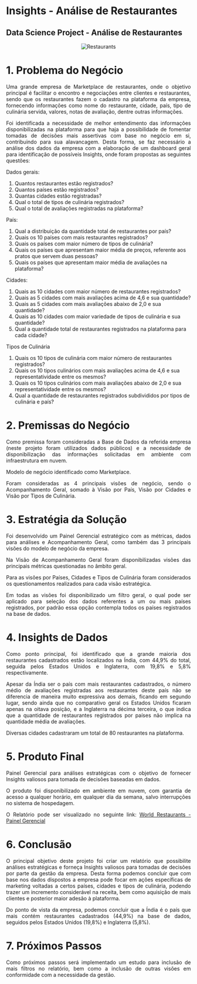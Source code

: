 # Insights - Análise de Restaurantes

## Data Science Project - Análise de Restaurantes

<div align='center'>

![Restaurants](https://user-images.githubusercontent.com/104601836/233802619-2704ce2e-9689-47fe-93df-2b7b58c64a20.jpg)

</div>


<p align='justify'> </p>


# 1. Problema do Negócio
<p align='justify'>Uma grande empresa de Marketplace de restaurantes, onde o objetivo principal é facilitar o encontro e negociações entre clientes e restaurantes, sendo que os restaurantes fazem o cadastro na plataforma da empresa, fornecendo informações como nome do restaurante, cidade, país, tipo de culinária servida, valores, notas de avaliação, dentre outras informações.</p>
<p align='justify'>Foi identificada a necessidade de melhor entendimento das informações disponibilizadas na plataforma para que haja a possibilidade de fomentar tomadas de decisões mais assertivas com base no negócio em si, contribuindo para sua alavancagem. Desta forma, se faz necessário a análise dos dados da empresa com a elaboração de um dashboard geral para identificação de possíveis Insights, onde foram propostas as seguintes questões:</p>

Dados gerais:
1. Quantos restaurantes estão registrados?
2. Quantos países estão registrados?
3. Quantas cidades estão registradas?
4. Qual o total de tipos de culinária registrados?
5. Qual o total de avaliações registradas na plataforma?

País:
1. Qual a distribuição da quantidade total de restaurantes por país?
2. Quais os 10 países com mais restaurantes registrados?
3. Quais os países com maior número de tipos de culinária?
4. Quais os países que apresentam maior média de preços, referente aos pratos que servem duas pessoas?
5. Quais os países que apresentam maior média de avaliações na plataforma?

Cidades:
1. Quais as 10 cidades com maior número de restaurantes registrados?
2. Quais as 5 cidades com mais avaliações acima de 4,6 e sua quantidade?
3. Quais as 5 cidades com mais avaliações abaixo de 2,0 e sua quantidade?
4. Quais as 10 cidades com maior variedade de tipos de culinária e sua quantidade?
5. Qual a quantidade total de restaurantes registrados na plataforma para cada cidade?

Tipos de Culinária
1. Quais os 10 tipos de culinária com maior número de restaurantes registrados?
2. Quais os 10 tipos culinários com mais avaliações acima de 4,6 e sua representatividade entre os mesmos?
3. Quais os 10 tipos culinários com mais avaliações abaixo de 2,0 e sua representatividade entre os mesmos?
4. Qual a quantidade de restaurantes registrados subdivididos por tipos de culinária e país?

# 2. Premissas do Negócio
<p align='justify'>Como premissa foram consideradas a Base de Dados da referida empresa (neste projeto foram utilizados dados públicos) e a necessidade de disponibilização das informações solicitadas em ambiente com infraestrutura em nuvem.</p>
<p align='justify'>Modelo de negócio identificado como Marketplace.</p>
<p align='justify'>Foram consideradas as 4 principais visões de negócio, sendo o Acompanhamento Geral, somado à Visão por País, Visão por Cidades e Visão por Tipos de Culinária.</p>

# 3. Estratégia da Solução
<p align='justify'>Foi desenvolvido um Painel Gerencial estratégico com as métricas, dados para análises e Acompanhamento Geral, como também das 3 principais visões do modelo de negócio da empresa.</p>
<p align='justify'>Na Visão de Acompanhamento Geral foram disponibilizadas visões das principais métricas questionadas no âmbito geral.</p>
<p align='justify'>Para as visões por Países, Cidades e Tipos de Culinária foram considerados os questionamentos realizados para cada visão estratégica.</p>
<p align='justify'>Em todas as visões foi disponibilizado um filtro geral, o qual pode ser aplicado para seleção dos dados referentes a um ou mais países registrados, por padrão essa opção contempla todos os países registrados na base de dados.</p>

# 4. Insights de Dados
<p align='justify'>Como ponto principal, foi identificado que a grande maioria dos restaurantes cadastrados estão localizados na Índia, com 44,9% do total, seguida pelos Estados Unidos e Inglaterra, com 19,8% e 5,8% respectivamente.</p>
<p align='justify'>Apesar da Índia ser o país com mais restaurantes cadastrados, o número médio de avaliações registradas aos restaurantes deste país não se diferencia de maneira muito expressiva aos demais, ficando em segundo lugar, sendo ainda que no comparativo geral os Estados Unidos ficaram apenas na oitava posição, e a Inglaterra na décima terceira, o que indica que a quantidade de restaurantes registrados por países não implica na quantidade média de avaliações.</p>
<p align='justify'>Diversas cidades cadastraram um total de 80 restaurantes na plataforma.</p>

# 5. Produto Final
<p align='justify'>Painel Gerencial para análises estratégicas com o objetivo de fornecer Insights valiosos para tomada de decisões baseadas em dados.</p>
<p align='justify'>O produto foi disponibilizado em ambiente em nuvem, com garantia de acesso a qualquer horário, em qualquer dia da semana, salvo interrupções no sistema de hospedagem.</p>
<p align='justify'>O Relatório pode ser visualizado no seguinte link: <a href="https://caiomichelan-insights-analise-restaurantes-pgina-inicial-dkbwh0.streamlit.app/"> World Restaurants - Painel Gerencial</a></p>

# 6. Conclusão
<p align='justify'>O principal objetivo deste projeto foi criar um relatório que possibilite análises estratégicas e forneça Insights valiosos para tomadas de decisões por parte da gestão da empresa. Desta forma podemos concluir que com base nos dados dispostos a empresa pode focar em ações específicas de marketing voltadas a certos países, cidades e tipos de culinária, podendo trazer um incremento considerável na receita, bem como aquisição de mais clientes e posterior maior adesão à plataforma.</p>
<p align='justify'>Do ponto de vista da empresa, podemos concluir que a Índia é o país que mais contém restaurantes cadastrados (44,9%) na base de dados, seguidos pelos Estados Unidos (19,8%) e Inglaterra (5,8%).</p>

# 7. Próximos Passos
<p align='justify'>Como próximos passos será implementado um estudo para inclusão de mais filtros no relatório, bem como a inclusão de outras visões em conformidade com a necessidade da gestão.</p>

